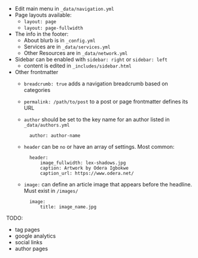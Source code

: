 - Edit main menu in `_data/navigation.yml`
- Page layouts available:
    - `layout: page`
    - `layout: page-fullwidth`
- The info in the footer:
    - About blurb is in `_config.yml`
    - Services are in `_data/services.yml`
    - Other Resources are in `_data/network.yml`
- Sidebar can be enabled with `sidebar: right` or `sidebar: left`
    - content is edited in `_includes/sidebar.html`
- Other frontmatter
    - `breadcrumb: true` adds a navigation breadcrumb based on categories
    - `permalink: /path/to/post` to a post or page frontmatter defines its URL
    - `author` should be set to the key name for an author listed in `_data/authors.yml`

            author: author-name
    - `header` can be `no` or have an array of settings. Most common:
        
            header:
                image_fullwidth: lex-shadows.jpg
                caption: Artwork by Odera Igbokwe
                caption_url: https://www.odera.net/
    - `image:` can define an article image that appears before the headline. Must exist in `/images/`
    
            image:
                title: image_name.jpg

TODO:

- tag pages
- google analytics
- social links
- author pages
